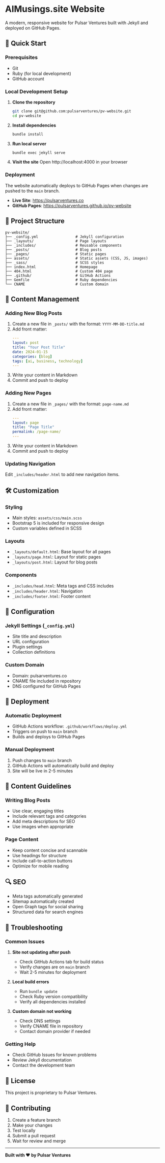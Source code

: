 # AIMusings.site Website

A modern, responsive website for Pulsar Ventures built with Jekyll and deployed on GitHub Pages.

## 🚀 Quick Start

### Prerequisites
- Git
- Ruby (for local development)
- GitHub account

### Local Development Setup

1. **Clone the repository**
   ```bash
   git clone git@github.com:pulsarventures/pv-website.git
   cd pv-website
   ```

2. **Install dependencies**
   ```bash
   bundle install
   ```

3. **Run local server**
   ```bash
   bundle exec jekyll serve
   ```

4. **Visit the site**
   Open http://localhost:4000 in your browser

### Deployment

The website automatically deploys to GitHub Pages when changes are pushed to the `main` branch.

- **Live Site**: https://pulsarventures.co
- **GitHub Pages**: https://pulsarventures.github.io/pv-website

## 📁 Project Structure

```
pv-website/
├── _config.yml                 # Jekyll configuration
├── _layouts/                   # Page layouts
├── _includes/                  # Reusable components
├── _posts/                     # Blog posts
├── _pages/                     # Static pages
├── assets/                     # Static assets (CSS, JS, images)
├── _sass/                      # SCSS styles
├── index.html                  # Homepage
├── 404.html                    # Custom 404 page
├── .github/                    # GitHub Actions
├── Gemfile                     # Ruby dependencies
└── CNAME                       # Custom domain
```

## 🎨 Content Management

### Adding New Blog Posts

1. Create a new file in `_posts/` with the format: `YYYY-MM-DD-title.md`
2. Add front matter:
   ```yaml
   ---
   layout: post
   title: "Your Post Title"
   date: 2024-01-15
   categories: [blog]
   tags: [ai, business, technology]
   ---
   ```
3. Write your content in Markdown
4. Commit and push to deploy

### Adding New Pages

1. Create a new file in `_pages/` with the format: `page-name.md`
2. Add front matter:
   ```yaml
   ---
   layout: page
   title: "Page Title"
   permalink: /page-name/
   ---
   ```
3. Write your content in Markdown
4. Commit and push to deploy

### Updating Navigation

Edit `_includes/header.html` to add new navigation items.

## 🛠️ Customization

### Styling
- Main styles: `assets/css/main.scss`
- Bootstrap 5 is included for responsive design
- Custom variables defined in SCSS

### Layouts
- `_layouts/default.html`: Base layout for all pages
- `_layouts/page.html`: Layout for static pages
- `_layouts/post.html`: Layout for blog posts

### Components
- `_includes/head.html`: Meta tags and CSS includes
- `_includes/header.html`: Navigation
- `_includes/footer.html`: Footer content

## 🔧 Configuration

### Jekyll Settings (`_config.yml`)
- Site title and description
- URL configuration
- Plugin settings
- Collection definitions

### Custom Domain
- Domain: pulsarventures.co
- CNAME file included in repository
- DNS configured for GitHub Pages

## 🚀 Deployment

### Automatic Deployment
- GitHub Actions workflow: `.github/workflows/deploy.yml`
- Triggers on push to `main` branch
- Builds and deploys to GitHub Pages

### Manual Deployment
1. Push changes to `main` branch
2. GitHub Actions will automatically build and deploy
3. Site will be live in 2-5 minutes

## 📝 Content Guidelines

### Writing Blog Posts
- Use clear, engaging titles
- Include relevant tags and categories
- Add meta descriptions for SEO
- Use images when appropriate

### Page Content
- Keep content concise and scannable
- Use headings for structure
- Include call-to-action buttons
- Optimize for mobile reading

## 🔍 SEO

- Meta tags automatically generated
- Sitemap automatically created
- Open Graph tags for social sharing
- Structured data for search engines

## 🐛 Troubleshooting

### Common Issues

1. **Site not updating after push**
   - Check GitHub Actions tab for build status
   - Verify changes are on `main` branch
   - Wait 2-5 minutes for deployment

2. **Local build errors**
   - Run `bundle update`
   - Check Ruby version compatibility
   - Verify all dependencies installed

3. **Custom domain not working**
   - Check DNS settings
   - Verify CNAME file in repository
   - Contact domain provider if needed

### Getting Help
- Check GitHub Issues for known problems
- Review Jekyll documentation
- Contact the development team

## 📄 License

This project is proprietary to Pulsar Ventures.

## 🤝 Contributing

1. Create a feature branch
2. Make your changes
3. Test locally
4. Submit a pull request
5. Wait for review and merge

---

**Built with ❤️ by Pulsar Ventures**
